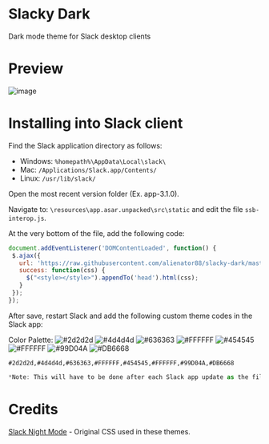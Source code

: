 # Slacky Dark
Dark mode theme for Slack desktop clients

# Preview
![image](https://user-images.githubusercontent.com/6263626/42593334-5e385dfc-8509-11e8-810c-3aef29d02e0c.jpg)

# Installing into Slack client
Find the Slack application directory as follows:
* Windows: `%homepath%\AppData\Local\slack\`
* Mac: `/Applications/Slack.app/Contents/`
* Linux: `/usr/lib/slack/`

Open the most recent version folder (Ex. app-3.1.0).

Navigate to: `\resources\app.asar.unpacked\src\static` and edit the file `ssb-interop.js`.

At the very bottom of the file, add the following code:

```javascript
document.addEventListener('DOMContentLoaded', function() {
 $.ajax({
   url: 'https://raw.githubusercontent.com/alienator88/slacky-dark/master/dark.css',
   success: function(css) {
     $("<style></style>").appendTo('head').html(css);
   }
 });
});
```
After save, restart Slack and add the following custom theme codes in the Slack app: 

Color Palette: 
![#2d2d2d](https://placehold.it/15/2d2d2d/000000?text=+)
![#4d4d4d](https://placehold.it/15/4d4d4d/000000?text=+)
![#636363](https://placehold.it/15/636363/000000?text=+)
![#FFFFFF](https://placehold.it/15/FFFFFF/000000?text=+)
![#454545](https://placehold.it/15/454545/000000?text=+)
![#FFFFFF](https://placehold.it/15/FFFFFF/000000?text=+)
![#99D04A](https://placehold.it/15/99D04A/000000?text=+)
![#DB6668](https://placehold.it/15/DB6668/000000?text=+)
```
#2d2d2d,#4d4d4d,#636363,#FFFFFF,#454545,#FFFFFF,#99D04A,#DB6668
```

```javascript
*Note: This will have to be done after each Slack app update as the file is overwritten.*
```


# Credits

[Slack Night Mode](https://github.com/laCour/slack-night-mode) - Original CSS used in these themes.




